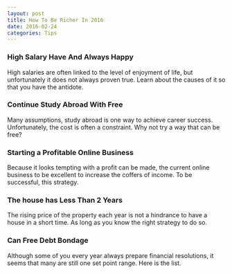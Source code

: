 ```yaml
---
layout: post
title: How To Be Richer In 2016
date: 2016-02-24
categories: Tips
---
```

<h3>High Salary Have And Always Happy</h3>
High salaries are often linked to the level of enjoyment of life, but unfortunately it does not always proven true. Learn about the causes of it so that you have the antidote.
<h3>Continue Study Abroad With Free</h3>
Many assumptions, study abroad is one way to achieve career success. Unfortunately, the cost is often a constraint. Why not try a way that can be free?
<h3>Starting a Profitable Online Business</h3>
Because it looks tempting with a profit can be made, the current online business to be excellent to increase the coffers of income. To be successful, this strategy.
<h3>The house has Less Than 2 Years</h3>
The rising price of the property each year is not a hindrance to have a house in a short time. As long as you know the right strategy to do so.
<h3>Can Free Debt Bondage</h3>
Although some of you every year always prepare financial resolutions, it seems that many are still one set point range. Here is the list.
